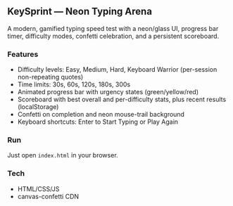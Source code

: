 ## KeySprint — Neon Typing Arena

A modern, gamified typing speed test with a neon/glass UI, progress bar timer, difficulty modes, confetti celebration, and a persistent scoreboard.

### Features
- Difficulty levels: Easy, Medium, Hard, Keyboard Warrior (per-session non-repeating quotes)
- Time limits: 30s, 60s, 120s, 180s, 300s
- Animated progress bar with urgency states (green/yellow/red)
- Scoreboard with best overall and per-difficulty stats, plus recent results (localStorage)
- Confetti on completion and neon mouse-trail background
- Keyboard shortcuts: Enter to Start Typing or Play Again

### Run
Just open `index.html` in your browser.

### Tech
- HTML/CSS/JS
- canvas-confetti CDN


